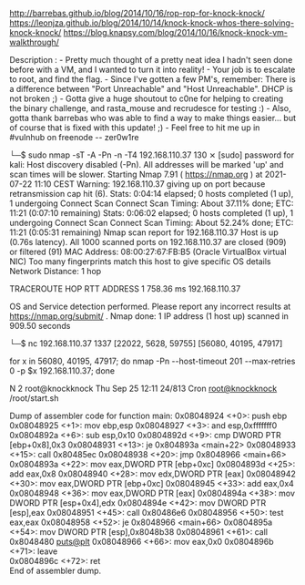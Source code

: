 http://barrebas.github.io/blog/2014/10/16/rop-rop-for-knock-knock/
https://leonjza.github.io/blog/2014/10/14/knock-knock-whos-there-solving-knock-knock/
https://blog.knapsy.com/blog/2014/10/16/knock-knock-vm-walkthrough/


Description : 
        - Pretty much thought of a pretty neat idea I hadn't seen done before with a VM, and I wanted to turn it into reality!
        - Your job is to escalate to root, and find the flag.
        - Since I've gotten a few PM's, remember: There is a difference between "Port Unreachable" and "Host Unreachable". DHCP is not broken ;)
        - Gotta give a huge shoutout to c0ne for helping to creating the binary challenge, and rasta_mouse and recrudesce for testing :)
        - Also, gotta thank barrebas who was able to find a way to make things easier... but of course that is fixed with this update! ;)
        - Feel free to hit me up in #vulnhub on freenode -- zer0w1re



└─$ sudo nmap -sT -A -Pn -n -T4 192.168.110.37                                                                                                                                        130 ⨯
[sudo] password for kali: 
Host discovery disabled (-Pn). All addresses will be marked 'up' and scan times will be slower.
Starting Nmap 7.91 ( https://nmap.org ) at 2021-07-22 11:10 CEST
Warning: 192.168.110.37 giving up on port because retransmission cap hit (6).
Stats: 0:04:14 elapsed; 0 hosts completed (1 up), 1 undergoing Connect Scan
Connect Scan Timing: About 37.11% done; ETC: 11:21 (0:07:10 remaining)
Stats: 0:06:02 elapsed; 0 hosts completed (1 up), 1 undergoing Connect Scan
Connect Scan Timing: About 52.24% done; ETC: 11:21 (0:05:31 remaining)
Nmap scan report for 192.168.110.37
Host is up (0.76s latency).
All 1000 scanned ports on 192.168.110.37 are closed (909) or filtered (91)
MAC Address: 08:00:27:67:FB:B5 (Oracle VirtualBox virtual NIC)
Too many fingerprints match this host to give specific OS details
Network Distance: 1 hop

TRACEROUTE
HOP RTT       ADDRESS
1   758.36 ms 192.168.110.37

OS and Service detection performed. Please report any incorrect results at https://nmap.org/submit/ .
Nmap done: 1 IP address (1 host up) scanned in 909.50 seconds




└─$ nc 192.168.110.37 1337
[22022, 5628, 59755]
[56080, 40195, 47917]

for x in 56080, 40195, 47917; do nmap -Pn --host-timeout 201 --max-retries 0 -p $x 192.168.110.37; done




 N  2 root@knockknock    Thu Sep 25 12:11   24/813   Cron <root@knockknock> /root/start.sh




Dump of assembler code for function main:
   0x08048924 <+0>:     push   ebp
   0x08048925 <+1>:     mov    ebp,esp
   0x08048927 <+3>:     and    esp,0xfffffff0
   0x0804892a <+6>:     sub    esp,0x10
   0x0804892d <+9>:     cmp    DWORD PTR [ebp+0x8],0x3
   0x08048931 <+13>:    je     0x804893a <main+22>
   0x08048933 <+15>:    call   0x80485ec <banner>
   0x08048938 <+20>:    jmp    0x8048966 <main+66>
   0x0804893a <+22>:    mov    eax,DWORD PTR [ebp+0xc]
   0x0804893d <+25>:    add    eax,0x8
   0x08048940 <+28>:    mov    edx,DWORD PTR [eax]
   0x08048942 <+30>:    mov    eax,DWORD PTR [ebp+0xc]
   0x08048945 <+33>:    add    eax,0x4
   0x08048948 <+36>:    mov    eax,DWORD PTR [eax]
   0x0804894a <+38>:    mov    DWORD PTR [esp+0x4],edx
   0x0804894e <+42>:    mov    DWORD PTR [esp],eax
   0x08048951 <+45>:    call   0x80486e6 <cryptFile>
   0x08048956 <+50>:    test   eax,eax
   0x08048958 <+52>:    je     0x8048966 <main+66>
   0x0804895a <+54>:    mov    DWORD PTR [esp],0x8048b38
   0x08048961 <+61>:    call   0x8048480 <puts@plt>
   0x08048966 <+66>:    mov    eax,0x0
   0x0804896b <+71>:    leave  
   0x0804896c <+72>:    ret    
End of assembler dump.
